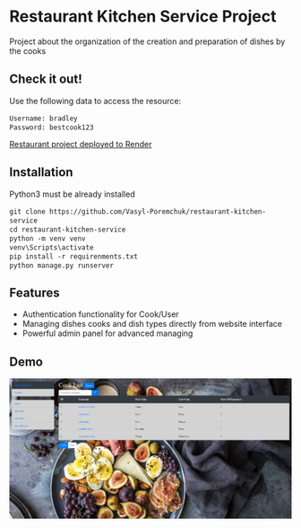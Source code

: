 # Restaurant Kitchen Service Project

Project about the organization of the creation and preparation of dishes by the cooks

## Check it out!

Use the following data to access the resource:

```shell
Username: bradley
Password: bestcook123
```

[Restaurant project deployed to Render](https://restaurant-kitchen-service-upcm.onrender.com)

## Installation

Python3 must be already installed

```shell
git clone https://github.com/Vasyl-Poremchuk/restaurant-kitchen-service
cd restaurant-kitchen-service
python -m venv venv
venv\Scripts\activate
pip install -r requirenments.txt
python manage.py runserver
```

## Features

* Authentication functionality for Cook/User
* Managing dishes cooks and dish types directly from website interface
* Powerful admin panel for advanced managing

## Demo

![Website Interface](demo.png)
